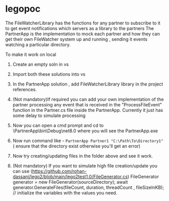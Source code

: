 # legopoc

The FileWatcherLibrary  has the functions for any partner to subscribe to it to get event notifications which servers as a library to the partners
The PartnerApp is the implementation to mock each partner and how they can get their own FileWatcher system up and running , sending it events watching a particular directory.

To make it work on local
1. Create an empty soln in vs
2. Import both these solutions into vs
3. In the PartnerApp solution , add FileWatcherLibrary library in the project references.
4. (Not mandatory)If required you can add your own implementation of the partner processing any event that is received in the "ProcessFileEvent" function in the Partner.cs file inside the PartnerApp. Currently it just has some delay to simulate processing

5. Now you can open a cmd prompt and cd to <path>\PartnerApp\bin\Debug\net8.0 where you will see the PartnerApp.exe
6. Now run command like - `PartnerApp Partner1 "C:\Path\To\Directory1"` ( ensure that the directory exist otherwise you'll get an error)
7. Now try creating/updating files in the folder above and see it work.
8. (Not mandatory) If you want to simulate high file creation/update you can use (https://github.com/rohan-dassani/lego2/blob/main/lego2test1.0/FileGenerator.cs)
        FileGenerator generator = new FileGenerator(sourceDirectory);
        await generator.GenerateFiles(fileCount, duration, threadCount , fileSizeInKB); // initialize the variables with the values you need.
